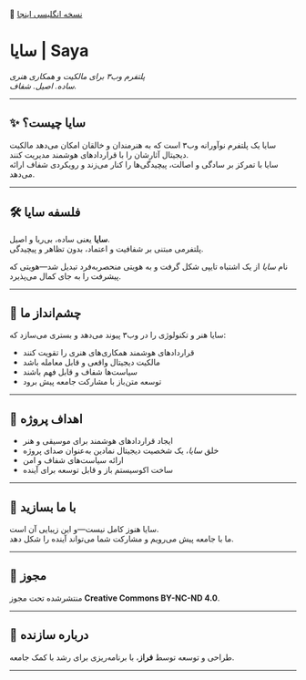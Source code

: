 📄 [نسخه انگلیسی اینجا](./README.en.md)

# سایا | Saya  
*پلتفرم وب۳ برای مالکیت و همکاری هنری*  
*ساده. اصیل. شفاف.*

---

## ✨ سایا چیست؟  

سایا یک پلتفرم نوآورانه وب۳ است که به هنرمندان و خالقان امکان می‌دهد مالکیت دیجیتال آثارشان را با قراردادهای هوشمند مدیریت کنند.  
سایا با تمرکز بر سادگی و اصالت، پیچیدگی‌ها را کنار می‌زند و رویکردی شفاف ارائه می‌دهد.

---

## 🛠️ فلسفه سایا  

**سایا** یعنی ساده، بی‌ریا و اصیل.  
پلتفرمی مبتنی بر شفافیت و اعتماد، بدون تظاهر و پیچیدگی.  

نام *سایا* از یک اشتباه تایپی شکل گرفت و به هویتی منحصربه‌فرد تبدیل شد—هویتی که پیشرفت را به جای کمال می‌پذیرد.

---

## 🚀 چشم‌انداز ما  

سایا هنر و تکنولوژی را در وب۳ پیوند می‌دهد و بستری می‌سازد که:  
- قراردادهای هوشمند همکاری‌های هنری را تقویت کنند  
- مالکیت دیجیتال واقعی و قابل معامله باشد  
- سیاست‌ها شفاف و قابل فهم باشند  
- توسعه متن‌باز با مشارکت جامعه پیش برود  

---

## 🎯 اهداف پروژه  

- ایجاد قراردادهای هوشمند برای موسیقی و هنر  
- خلق *سایا*، یک شخصیت دیجیتال نمادین به‌عنوان صدای پروژه  
- ارائه سیاست‌های شفاف و امن  
- ساخت اکوسیستم باز و قابل توسعه برای آینده  

---

## 🤝 با ما بسازید  

سایا هنوز کامل نیست—و این زیبایی آن است.  
ما با جامعه پیش می‌رویم و مشارکت شما می‌تواند آینده را شکل دهد.  

---

## 📜 مجوز  

منتشرشده تحت مجوز **Creative Commons BY-NC-ND 4.0**.

---

## 👤 درباره سازنده  

طراحی و توسعه توسط **فراز**، با برنامه‌ریزی برای رشد با کمک جامعه.

---
